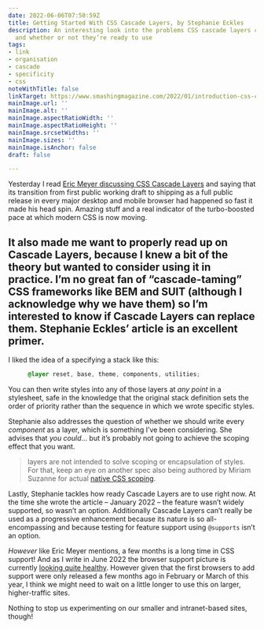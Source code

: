 ```yaml
---
date: 2022-06-06T07:50:59Z
title: Getting Started With CSS Cascade Layers, by Stephanie Eckles
description: An interesting look into the problems CSS cascade layers could solve,
  and whether or not they’re ready to use
tags:
- link
- organisation
- cascade
- specificity
- css
noteWithTitle: false
linkTarget: https://www.smashingmagazine.com/2022/01/introduction-css-cascade-layers/
mainImage.url: ''
mainImage.alt: ''
mainImage.aspectRatioWidth: ''
mainImage.aspectRatioHeight: ''
mainImage.srcsetWidths: ''
mainImage.sizes: ''
mainImage.isAnchor: false
draft: false

---
```

Yesterday I read [Eric Meyer discussing CSS Cascade Layers](https://aneventapart.com/news/post/looking-ahead-june-2022) and saying that its transition from first public working draft to shipping as a full public release in every major desktop and mobile browser had happened so fast it made his head spin. Amazing stuff and a real indicator of the turbo-boosted pace at which modern CSS is now moving. 

It also made me want to properly read up on Cascade Layers, because I knew a bit of the theory but wanted to consider using it in practice. I’m no great fan of “cascade-taming” CSS frameworks like BEM and SUIT (although I acknowledge why we have them) so I’m interested to know if Cascade Layers can replace them. Stephanie Eckles’ article is an excellent primer.
---

I liked the idea of a specifying a stack like this:

<figure>
  
``` css
@layer reset, base, theme, components, utilities;
```
  
</figure>

You can then write styles into any of those layers at _any point_ in a stylesheet, safe in the knowledge that the original stack definition sets the order of priority rather than the sequence in which we wrote specific styles.

Stephanie also addresses the question of whether we should write every _component_ as a layer, which is something I’ve been considering. She advises that _you could_… but it’s probably not going to achieve the scoping effect that you want.

> layers are not intended to solve scoping or encapsulation of styles. For that, keep an eye on another spec also being authored by Miriam Suzanne for actual [native CSS scoping](https://css.oddbird.net/scope/explainer/).

Lastly, Stephanie tackles how ready Cascade Layers are to use right now. At the time she wrote the article – January 2022 – the feature wasn’t widely supported, so wasn’t an option. Additionally Cascade Layers can’t really be used as a progressive enhancement because its nature is so all-encompassing and because testing for feature support using `@supports` isn’t an option.

_However_ like Eric Meyer mentions, a few months is a long time in CSS support! And as I write in June 2022 the browser support picture is currently [looking quite healthy](https://caniuse.com/?search=cascade%20layers). However given that the first browsers to add support were only released a few months ago in February or March of this year, I think we might need to wait on a little longer to use this on larger, higher-traffic sites. 

Nothing to stop us experimenting on our smaller and intranet-based sites, though!

